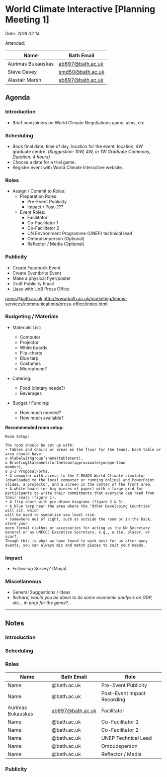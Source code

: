 # World Climate Interactive [Planning Meeting 1]

_Date: 2018 02 14_

Attended:

|Name |Bath Email|
|--|--|
| Aurimas Bukauskas | ab697@bath.ac.uk|
| Steve Davey | smd50@bath.ac.uk|
| Alastair Marsh | ab697@bath.ac.uk|

## Agenda

### Introduction

* Brief new joiners on World Climate Negotiations game, aims, etc.

### Scheduling

* Book final date, time of day, location for the event, location, 4W graduate centre. _(Suggestion: 10W, 4W, or 1W Graduate Commons, Duration: 4 hours)_
* Choose a date for a trial game.
* Register event with World Climate Interactive website.

### Roles 

* Assign / Commit to Roles:
    - Preparation Roles:
        + Pre-Event Publicity
        + Impact / Post-??? 
    - Event Roles:
        + Facilitator
        + Co-Facilitator 1
        + Co-Facilitator 2
        + UN Environment Programme (UNEP) technical lead
        + Ombudsmperson (Optional)
        + Reflector / Media (Optional)

### Publicity

* Create Facebook Event 
* Create Eventbrite Event
* Make a physical flyer/poster
* Draft Publicity Email
* Liase with UoB Press Office

press@bath.ac.uk
http://www.bath.ac.uk/marketing/teams-services/communications/press-office/index.html

### Budgeting / Materials 

* Materials List:
    * Computer
    * Projector
    * White boards
    * Flip-charts
    * Blue tarp
    * Costumes
    * Microphone?

* Catering:
    - Food (dietary needs?)
    - Beverages
    
* Budget / Funding:
    * How much needed? 
    * How much available?


**Recommended room setup:**

```
Room Setup:

The room should be set up with:
• Tables and chairs or areas on the floor for the teams. Each table or area should have:
o Alabelwithgroup’sname(tabletent),
o BriefingStatementsfortheteam(approximatelyoneperteam
member),
o 2-3 ProposalForms.
• A computer with access to the C-ROADS World Climate simulator (downloaded to the local computer or running online) and PowerPoint slides, a projector, and a screen in the center of the front area.
• A white board (or big pieces of paper) with a large grid for participants to write their commitments that everyone can read from their seats (figure 1).
• A flip chart with pre-drawn diagrams (figure 2 & 3).
• A blue tarp near the area where the ‘Other Developing Countries’ will sit, which
will be used to symbolize sea level rise.
• Somewhere out of sight, such as outside the room or in the back, store your
more formal clothes or accessories for acting as the UN Secretary General or as UNFCCC Executive Secretary, e.g., a tie, blazer, or scarf.
Though this is what we have found to work best for us after many events, you can always mix and match pieces to suit your needs.

```

### Impact 

* Follow-up Survey? (Maya)

### Miscellaneous

* General Suggestions / Ideas
* _Richard, would you be down to do some economic analysis on GDP, etc... in prep for the game?..._

---

## Notes

### Introduction

### Scheduling

### Roles

|Name |Bath Email| Role |
|--|--|--|
|Name|@bath.ac.uk|Pre-Event Publicity|
|Name|@bath.ac.uk|Post-Event Impact Recording|
| Aurimas Bukauskas | ab697@bath.ac.uk| Facilitator |
|Name|@bath.ac.uk|Co-Facilitator 1|
|Name|@bath.ac.uk|Co-Facilitator 2|
|Name|@bath.ac.uk|UNEP Technical Lead|
|Name|@bath.ac.uk|Ombudsperson|
|Name|@bath.ac.uk|Reflector / Media|

### Publicity

